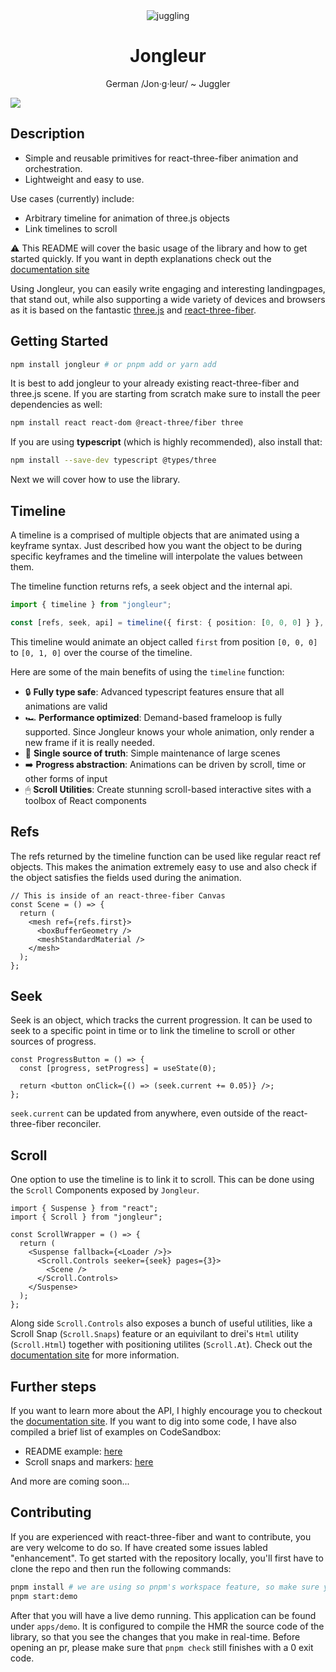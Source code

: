<div align="center">
    <img src='https://jongleur.guythat.codes/logo.png' border='0' alt='juggling'/>
</div>
<h1 align="center"> Jongleur </h1>

<p align="center">
German /Jon·g·leur/ ~ Juggler
</p>

![](./assets/demo.gif)

## Description

- Simple and reusable primitives for react-three-fiber animation and orchestration.
- Lightweight and easy to use.

Use cases (currently) include:

- Arbitrary timeline for animation of three.js objects
- Link timelines to scroll

⚠ ️This README will cover the basic usage of the library and how to get started quickly. If you want in depth explanations check out the [documentation site](https://jongleur.guythat.codes)

Using Jongleur, you can easily write engaging and interesting landingpages, that stand out, while also supporting a wide variety of devices and browsers as it is based on the fantastic [three.js](https://threejs.org/) and [react-three-fiber](https://github.com/pmndrs/react-three-fiber).

## Getting Started

```sh
npm install jongleur # or pnpm add or yarn add
```

It is best to add jongleur to your already existing react-three-fiber and three.js scene. If you are starting from scratch make sure to install the peer dependencies as well:

```sh
npm install react react-dom @react-three/fiber three
```

If you are using **typescript** (which is highly recommended), also install that:

```sh
npm install --save-dev typescript @types/three
```

Next we will cover how to use the library.

## Timeline

A timeline is a comprised of multiple objects that are animated using a keyframe syntax. Just described how you want the object to be during specific keyframes and the timeline will interpolate the values between them.

The timeline function returns refs, a seek object and the internal api.

```ts
import { timeline } from "jongleur";

const [refs, seek, api] = timeline({ first: { position: [0, 0, 0] } }, { first: { 1: { position: [0, 1, 0] } } });
```

This timeline would animate an object called `first` from position `[0, 0, 0]` to `[0, 1, 0]` over the course of the timeline.

Here are some of the main benefits of using the `timeline` function:

- 🔒 **Fully type safe**: Advanced typescript features ensure that all animations are valid
- 🏎 **Performance optimized**: Demand-based frameloop is fully supported. Since Jongleur knows your whole animation, only render a new frame if it is really needed.
- 📒 **Single source of truth**: Simple maintenance of large scenes
- ➡️ **Progress abstraction**: Animations can be driven by scroll, time or other forms of input
- 🖱 **Scroll Utilities**: Create stunning scroll-based interactive sites with a toolbox of React components

## Refs

The refs returned by the timeline function can be used like regular react ref objects. This makes the animation extremely easy to use and also check if the object satisfies the fields used during the animation.

```tsx
// This is inside of an react-three-fiber Canvas
const Scene = () => {
  return (
    <mesh ref={refs.first}>
      <boxBufferGeometry />
      <meshStandardMaterial />
    </mesh>
  );
};
```

## Seek

Seek is an object, which tracks the current progression. It can be used to seek to a specific point in time or to link the timeline to scroll or other sources of progress.

```tsx
const ProgressButton = () => {
  const [progress, setProgress] = useState(0);

  return <button onClick={() => (seek.current += 0.05)} />;
};
```

`seek.current` can be updated from anywhere, even outside of the react-three-fiber reconciler.

## Scroll

One option to use the timeline is to link it to scroll. This can be done using the `Scroll` Components exposed by `Jongleur`.

```tsx
import { Suspense } from "react";
import { Scroll } from "jongleur";

const ScrollWrapper = () => {
  return (
    <Suspense fallback={<Loader />}>
      <Scroll.Controls seeker={seek} pages={3}>
        <Scene />
      </Scroll.Controls>
    </Suspense>
  );
};
```

Along side `Scroll.Controls` also exposes a bunch of useful utilities, like a Scroll Snap (`Scroll.Snaps`) feature or an equivilant to drei's `Html` utility (`Scroll.Html`) together with positioning utilites (`Scroll.At`). Check out the [documentation site](https://jongleur.guythat.codes) for more information.

## Further steps

If you want to learn more about the API, I highly encourage you to checkout the [documentation site](https://jongleur.guythat.codes). If you want to dig into some code, I have also compiled a brief list of examples on CodeSandbox:

- README example: [here](https://codesandbox.io/s/jongleur-minimal-demo-fk4e2z)
- Scroll snaps and markers: [here](https://codesandbox.io/s/jongleur-scroll-snap-6b8qpq)

And more are coming soon...

## Contributing

If you are experienced with react-three-fiber and want to contribute, you are very welcome to do so. If have created some issues labled "enhancement". To get started with the repository locally, you'll first have to clone the repo and then run the following commands:

```sh
pnpm install # we are using so pnpm's workspace feature, so make sure you have pnpm installed
pnpm start:demo
```

After that you will have a live demo running. This application can be found under `apps/demo`. It is configured to compile the HMR the source code of the library, so that you see the changes that you make in real-time. Before opening an pr, please make sure that `pnpm check` still finishes with a 0 exit code.
